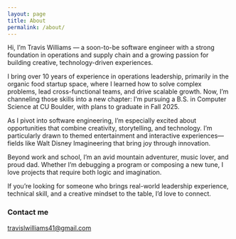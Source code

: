 ```yaml
---
layout: page
title: About
permalink: /about/
---
```


Hi, I’m Travis Williams — a soon-to-be software engineer with a strong foundation in operations and supply chain and a growing passion for building creative, technology-driven experiences.

I bring over 10 years of experience in operations leadership, primarily in the organic food startup space, where I learned how to solve complex problems, lead cross-functional teams, and drive scalable growth. Now, I’m channeling those skills into a new chapter: I’m pursuing a B.S. in Computer Science at CU Boulder, with plans to graduate in Fall 2025.

As I pivot into software engineering, I’m especially excited about opportunities that combine creativity, storytelling, and technology. I’m particularly drawn to themed entertainment and interactive experiences—fields like Walt Disney Imagineering that bring joy through innovation.

Beyond work and school, I’m an avid mountain adventurer, music lover, and proud dad. Whether I’m debugging a program or composing a new tune, I love projects that require both logic and imagination.

If you’re looking for someone who brings real-world leadership experience, technical skill, and a creative mindset to the table, I’d love to connect.

### Contact me

[travislwilliams41@gmail.com](mailto:travislwilliams41@gmail.com)
